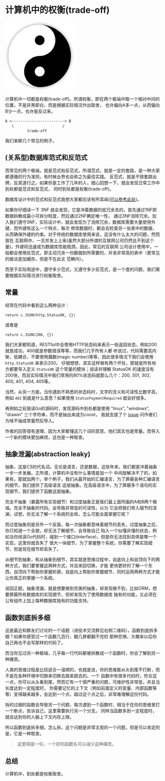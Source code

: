 # 计算机中的权衡(trade-off)

![太极](./img/taiji.jpeg)

计算机中一切都是权衡(trade-off)。所谓权衡，即在两个极端中取一个相对中间的位置，不是非黑即白，而是根据实际情况作出取舍，
也许偏向A多一点，从而偏向B少一点，也许是反过来。

```
A <------------------------> B
   \                      /
          trade-off
```

我们来聊几个常见的例子。

## (关系型)数据库范式和反范式

而常见的两个极端，就是范式和反范式。所谓范式，就是一定的套路，是一种大家都遵循的行为准则，有时候业界也会称之为最佳实践。
反范式，就是不按套路出牌，反其道行之。如果你是工作了几年的人，细心回想一下，就会发现日常工作中到处都是范式和反范式，
同时到处都是权衡(trade-off)。

数据库设计中的范式和反范式我想大家都应该有所耳闻([可以参考此处](https://zh.wikipedia.org/wiki/%E6%95%B0%E6%8D%AE%E5%BA%93%E8%A7%84%E8%8C%83%E5%8C%96))。

如果你仔细读一下 3NF 就会发现，它是冲着数据的低冗余去的，首先通过1NF把数据拆散成最小可拆分粒度，然后通过2NF确定唯一性，
通过3NF消除冗余。加入我们遵守3NF，实际设计中，就会发现为了消除冗余，数据库需要大量使用外键，而外键有这么一个特点，每次
修改数据时，都会去检查另一张表中的数据，从而确保外键的约束。对于传统的数据库使用来说，这没有什么太大的问题，然而放在
互联网中，一旦并发上上来(虽然大部分所谓的互联网公司仍然达不到这个量)，外键将迅速成为数据库性能瓶颈。因此，常见的互联网
公司设计使用中，一般都会使用反范式，即主动冗余一份数据到所需要的，并发非常高的表中（更常见的做法是加缓存，但是不在此文
范畴内）。

而至于实际用途中，遵守多少范式，又遵守多少反范式，是一个度的问题，我们需要根据实际情况进行权衡取舍。

## 常量

经常在代码中看到这么两种设计：

```
return c.JSON(http.StatusOK, {})
```

或者是

```
return c.JSON(200, {})
```

我们大家都知道，RESTful中会使用HTTP状态码来表示一些返回状态，例如200就是成功，400就是参数错误等等，而我们几乎所有人都
听说过，代码需要高内聚，低耦合，不要使用魔数(magic number)等等，因此很多情况下我们会使用 `http.StatusOK` 来表示200，
仔细想想，其实这样做有两个坏处，那就是所有地方都要导入定义 `StatusOK` 这个常量的模块；阅读并理解 StatusOK 的速度没有
200快，而且实际情况中我们常用的80%状态码就那么几个：200, 301, 302, 400, 401, 404, 405等。

当然，从另一方面，当你遇到不熟悉的状态码时，文字的含义和可读性比数字高，例如 `402` 到底是什么意思？如果使用
`StatusPaymentRequired` 就会好很多。

再例如之前我读Go的源码时，发现源码中到处都是使用 "linux", "windows", "drawin" 三个字符串，而不是抽出来成为const，
我就去提了个 [issue](https://github.com/golang/go/issues/23425) 问作者们为啥不抽成常量然后导入。

作者的回答很有道理，因为大家都懂这几个词的意思，他们其实也是常量。而导入一个新的模块更加麻烦，这也是一种取舍。

## 抽象泄漏(abstraction leaky)

抽象，这是CS的代名词。无论是语言，还是数据，这些年来，我们都是冲着抽象一步一步发展。正所谓，计算机中没有什么事情是加一个
中间层解决不了的，如果有，那就加两个。举个例子，我们从最开始的汇编语言，为了屏蔽各种汇编语言的细节，我们提供了高级语言
这层抽象。在高级语言中，为了屏蔽多个语句的实现细节，我们提供了函数这层抽象。

完全不抽象（暴露所有实现细节）和过度抽象正是我们最上面所画的A和B两个极端。完全不抽象的代码，会导致非常低的可读性，以为
它会把我们带入细节的深渊，试想，你无法了解一个系统的全局，怎么可能全面掌握它呢？

而过度抽象则是另外一个反面，每一次抽象都意味着细节的丢失，过度抽象之后，你只知道一个全貌，却无法了解细节，会导致自己
陷入一个似懂非懂的状态，例如当你阅读Go代码时，碰到一个接口(interface)，但是你无法找到具体是哪一个实现，这里你就丢失了
很大一块细节，为了掌握整个系统，你需要了解实现细节，但是现在细节却丢失了。

从细节到抽象，和从抽象到细节，其实就是思维过程中，自底向上和自顶向下的两种方式，我们要掌握这两种方式，并且来回切换，才能
更快更好的了解一个东西，自顶向下帮助你掌握轮廓，自底向上帮助你掌握细节，同时运用两种方式才能让你真正的掌握一个系统。

说回正题，抽象泄漏，就是想要做到完美的抽象，却发现做不到，比如ORM，想要屏蔽所有数据库的实现细节，但却发现为了使用数据库
独有的功能，又必须在公有组件上加上每种数据库独有的功能支持。

## 函数到底拆多细

这是最近和群友们讨论的一个话题（进技术交流群见右侧二维码），函数到底拆多细？如果你感受过一个函数几百行，翻几屏都翻不完的
那种恐惧，大概率以后你自己再也不会写那样的代码了。

而当你见过另一种极端，几乎每一行代码都被拆散成一个函数时，你会了解到另一种痛苦。

人类的思维过程是比较适合一溜顺的，也就是说，你的思维能从头到尾不打断，而不是在各种环境中切换来切换去跳来跳去的。一个
函数中有很多代码时，符合这一点，你可以从头看到尾，然而它有一个很严重的问题，可维护性非常低，并且当长度达到一定程度时，
你需要记忆的上下文（例如前面定义的变量、内部函数等等）变得越来越多，会达到一个点，超过这个点之后，非常难理解这份代码。

拆的过细的函数会导致另一个问题，每次遇到一个函数时，相当于在你的思维里打一个断点，告诉自己，这里需要执行另一个分支。
同样当函数多到一定程度时，就会达到你的人脑上下文内存上限。

所以函数到底拆多细，怎么拆，这个问题是非常主观的一个问题，但是可以肯定的是，它是一种取舍。

> 这里得提一句，一个好的函数名可以减少这种痛苦。

## 总结

计算机中，到处都是权衡取舍。
